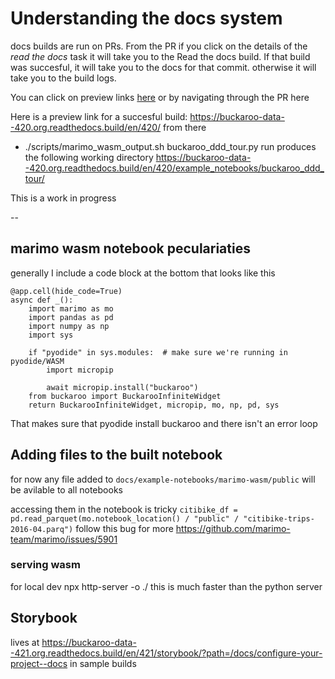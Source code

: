 # Understanding the docs system

docs builds are run on PRs. From the PR if you click on the details of the *read the docs* task it will take you to the Read the docs build.  If that build was succesful, it will take you to the docs for that commit. otherwise it will take you to the build logs.



You can click on preview links [here](???) or by navigating through the PR here

Here is a preview link for a succesful build:
https://buckaroo-data--420.org.readthedocs.build/en/420/
from there
- ./scripts/marimo_wasm_output.sh buckaroo_ddd_tour.py run
produces the following working directory
https://buckaroo-data--420.org.readthedocs.build/en/420/example_notebooks/buckaroo_ddd_tour/

This is a work in progress

--

## marimo wasm notebook peculariaties

generally I include a code block at the bottom that looks like this
```
@app.cell(hide_code=True)
async def _():
    import marimo as mo
    import pandas as pd
    import numpy as np
    import sys

    if "pyodide" in sys.modules:  # make sure we're running in pyodide/WASM
        import micropip

        await micropip.install("buckaroo")
    from buckaroo import BuckarooInfiniteWidget
    return BuckarooInfiniteWidget, micropip, mo, np, pd, sys
```


That makes sure that pyodide install buckaroo and there isn't an error loop

## Adding files to the built notebook
for now any file added to `docs/example-notebooks/marimo-wasm/public` will be avilable to all notebooks

accessing them in the notebook is tricky
`citibike_df = pd.read_parquet(mo.notebook_location() / "public" / "citibike-trips-2016-04.parq")`
follow this bug for more
https://github.com/marimo-team/marimo/issues/5901


### serving wasm
for local dev
npx http-server -o ./
this is much faster than the python server


## Storybook

lives at 
https://buckaroo-data--421.org.readthedocs.build/en/421/storybook/?path=/docs/configure-your-project--docs
in sample builds

